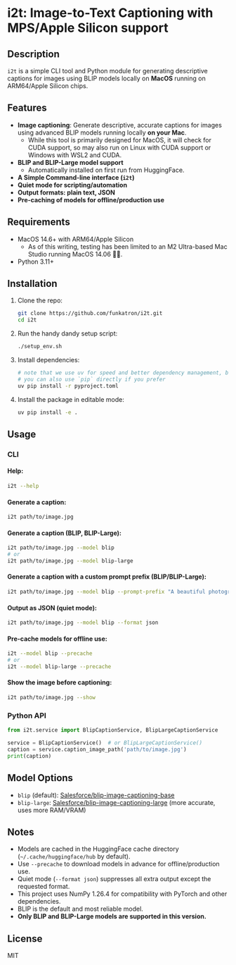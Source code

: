 # i2t: Image-to-Text Captioning with MPS/Apple Silicon support

## Description

`i2t` is a simple CLI tool and Python module for generating descriptive captions for images using BLIP models locally on **MacOS** running on ARM64/Apple Silicon chips.


## Features
- **Image captioning**: Generate descriptive, accurate captions for images using advanced BLIP models running locally **on your Mac**.
  - While this tool is primarily designed for MacOS, it will check for CUDA support, so may also run on Linux with CUDA support or Windows with WSL2 and CUDA.
- **BLIP and BLIP-Large model support**
  - Automatically installed on first run from HuggingFace.
- **A Simple Command-line interface (`i2t`)**
- **Quiet mode for scripting/automation**
- **Output formats: plain text, JSON**
- **Pre-caching of models for offline/production use**

## Requirements
- MacOS 14.6+ with ARM64/Apple Silicon
  - As of this writing, testing has been limited to an M2 Ultra-based Mac Studio running MacOS 14.06 🤷‍♀️.
- Python 3.11+

## Installation

1. Clone the repo:
   ```sh
   git clone https://github.com/funkatron/i2t.git
   cd i2t
   ```
2. Run the handy dandy setup script:
   ```sh
   ./setup_env.sh
   ```

3. Install dependencies:
   ```sh
   # note that we use uv for speed and better dependency management, but
   # you can also use `pip` directly if you prefer
   uv pip install -r pyproject.toml
   ```
4. Install the package in editable mode:
   ```sh
   uv pip install -e .
   ```

## Usage

### CLI

#### Help:
```sh
i2t --help
```

#### Generate a caption:

```sh
i2t path/to/image.jpg
```

#### Generate a caption (BLIP, BLIP-Large):
```sh
i2t path/to/image.jpg --model blip
# or
i2t path/to/image.jpg --model blip-large
```

#### Generate a caption with a custom prompt prefix (BLIP/BLIP-Large):
```sh
i2t path/to/image.jpg --model blip --prompt-prefix "A beautiful photograph of"
```

#### Output as JSON (quiet mode):
```sh
i2t path/to/image.jpg --model blip --format json
```

#### Pre-cache models for offline use:
```sh
i2t --model blip --precache
# or
i2t --model blip-large --precache
```

#### Show the image before captioning:
```sh
i2t path/to/image.jpg --show
```

### Python API

```python
from i2t.service import BlipCaptionService, BlipLargeCaptionService

service = BlipCaptionService()  # or BlipLargeCaptionService()
caption = service.caption_image_path('path/to/image.jpg')
print(caption)
```

## Model Options
- `blip` (default): [Salesforce/blip-image-captioning-base](https://huggingface.co/Salesforce/blip-image-captioning-base)
- `blip-large`: [Salesforce/blip-image-captioning-large](https://huggingface.co/Salesforce/blip-image-captioning-large) (more accurate, uses more RAM/VRAM)


## Notes
- Models are cached in the HuggingFace cache directory (`~/.cache/huggingface/hub` by default).
- Use `--precache` to download models in advance for offline/production use.
- Quiet mode (`--format json`) suppresses all extra output except the requested format.
- This project uses NumPy 1.26.4 for compatibility with PyTorch and other dependencies.
- BLIP is the default and most reliable model.
- **Only BLIP and BLIP-Large models are supported in this version.**


## License
MIT

